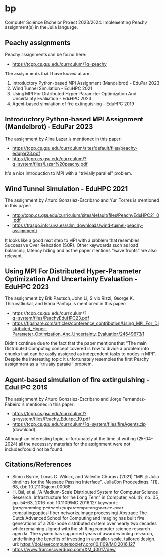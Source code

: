 # bp
Computer Science Bachelor Project 2023/2024.
Implementing Peachy assignment(s) in the Julia language.

## Peachy assignments
Peachy assignments can be found here:
- https://tcpp.cs.gsu.edu/curriculum/?q=peachy

The assignments that I have looked at are:
1. Introductory Python-based MPI Assignment (Mandelbrot) - EduPar 2023
2. Wind Tunnel Simulation - EduHPC 2021
3. Using MPI For Distributed Hyper-Parameter Optimization And Uncertainty Evaluation - EduHPC 2023
4. Agent-based simulation of fire extinguishing - EduHPC 2019

## Introductory Python-based MPI Assignment (Mandelbrot) - EduPar 2023
The assignment by Alina Lazar is mentioned in this paper:
- https://tcpp.cs.gsu.edu/curriculum/sites/default/files/peachy-edupar23.pdf
- https://tcpp.cs.gsu.edu/curriculum/?q=system/files/Lazar%20peachy.pdf

It's a nice introduction to MPI with a "trivially parallel" problem.

## Wind Tunnel Simulation - EduHPC 2021
The assignment by Arturo Gonzalez-Escribano and Yuri Torres is mentioned in this paper:
- http://tcpp.cs.gsu.edu/curriculum/sites/default/files/PeachyEduHPC21_0.pdf
- https://trasgo.infor.uva.es/sdm_downloads/wind-tunnel-peachy-assignment/

It looks like a good next step to MPI with a problem that resembles Successive Over Relaxation (SOR). Other keywoards such as load balancing, latency hiding and as the paper mentions "wave fronts" are also relevant.

## Using MPI For Distributed Hyper-Parameter Optimization And Uncertainty Evaluation - EduHPC 2023
The assignment by Erik Pautsch, John Li, Silvio Rizzi, George K. Thiruvathukal, and Maria Pantoja is mentioned in this paper:
- https://tcpp.cs.gsu.edu/curriculum/?q=system/files/PeachyEduHPC23.pdf
- https://figshare.com/articles/conference_contribution/Using_MPI_For_Distributed_Hyper-Parameter_Optimization_And_Uncertainty_Evaluation/24549673/1

Didn't continue due to the fact that the paper mentions that "The main Distributed Computing concept covered is how to divide a problem into chunks that can be easily assigned as independent tasks to nodes in MPI". Despite the interesting topic it unfortunately resembles the first Peachy assignment as a "trivially parallel" problem.

## Agent-based simulation of fire extinguishing - EduHPC 2019
The assignment by Arturo Gonzalez-Escribano and Jorge Fernandez-Fabeiro is mentioned in this paper:
- https://tcpp.cs.gsu.edu/curriculum/?q=system/files/Peachy_Eduhpc_19.pdf
- https://tcpp.cs.gsu.edu/curriculum/?q=system/files/fireAgents.zip (download)

Although an interesting topic, unfortunately at the time of writing (25-04-2024) all the necessary materials for the assignment were not included/could not be found.

## Citations/References
- Simon Byrne, Lucas C. Wilcox, and Valentin Churavy (2021) "MPI.jl: Julia bindings for the Message Passing Interface". JuliaCon Proceedings, 1(1), 68, doi: 10.21105/jcon.00068
- H. Bal, et al.,"A Medium-Scale Distributed System for Computer Science Research: Infrastructure for the Long Term" in Computer, vol. 49, no. 05, pp. 54-63, 2016.
doi: 10.1109/MC.2016.127
keywords: {programming;protocols;supercomputers;peer-to-peer computing;optical fiber networks;image processing}
Abstract: The Dutch Advanced School for Computing and Imaging has built five generations of a 200-node distributed system over nearly two decades while remaining aligned with the shifting computer science research agenda. The system has supported years of award-winning research, underlining the benefits of investing in a smaller-scale, tailored design.
url: https://doi.ieeecomputersociety.org/10.1109/MC.2016.127
- https://www.francescverdugo.com/XM_40017/dev/
